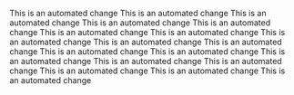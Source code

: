 This is an automated change
This is an automated change
This is an automated change
This is an automated change
This is an automated change
This is an automated change
This is an automated change
This is an automated change
This is an automated change
This is an automated change
This is an automated change
This is an automated change
This is an automated change
This is an automated change
This is an automated change
This is an automated change
This is an automated change
This is an automated change
